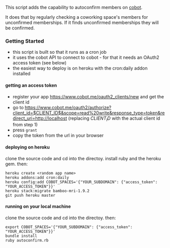 This script adds the capability to autoconfirm members on [cobot](http://cobot.me).

It does that by regularly checking a coworking space's members for unconfirmed memberships. If it finds unconfirmed memberships they will be confirmed.

### Getting Started

* this script is built so that it runs as a cron job
* it uses the cobot API to connect to cobot - for that it needs an OAuth2 access token (see below)
* the easiest way to deploy is on heroku with the cron:daily addon installed


#### getting an access token

* register your app https://www.cobot.me/oauth2_clients/new and get the client id
* go to <https://www.cobot.me/oauth2/authorize?client_id=$CLIENT_ID$&scope=read%20write&response_type=token&redirect_uri=http://localhost> (replacing $CLIENT_ID$ with the actual client id from step 1)
* press `grant`
* copy the token from the url in your browser

#### deploying on heroku

clone the source code and cd into the directoy. install ruby and the heroku gem. then:
    
    heroku create <random app name>
    heroku addons:add cron:daily
    heroku config:add COBOT_SPACES='{"YOUR_SUBDOMAIN": {"access_token": "YOUR_ACCESS_TOKEN"}}'
    heroku stack:migrate bamboo-mri-1.9.2
    git push heroku master

#### running on your local machine

clone the source code and cd into the directoy. then:

    export COBOT_SPACES='{"YOUR_SUBDOMAIN": {"access_token": "YOUR_ACCESS_TOKEN"}}'
    bundle install
    ruby autoconfirm.rb
